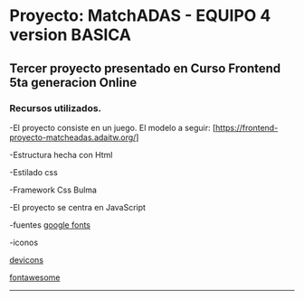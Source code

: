 # Proyecto: MatchADAS - EQUIPO 4 version BASICA
## Tercer proyecto presentado en Curso Frontend 5ta generacion Online
### Recursos utilizados.

-El proyecto consiste en un juego. El modelo a seguir: [https://frontend-proyecto-matcheadas.adaitw.org/]

-Estructura hecha con Html

-Estilado css

-Framework Css Bulma

-El proyecto se centra en JavaScript

-fuentes 
[google fonts](https://fonts.google.com/)

-iconos

[devicons](https://devicons.github.io/devicon/) 

[fontawesome](https://fontawesome.com/)



---
